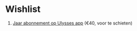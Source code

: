 # Wishlist
1. [Jaar abonnement op Ulysses app](https://ulysses.app/pricing/) (€40, voor te schieten)

